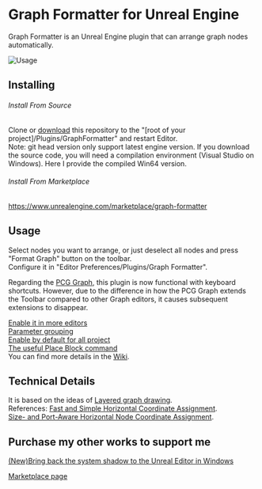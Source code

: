 # Graph Formatter for Unreal Engine

Graph Formatter is an Unreal Engine plugin that can arrange graph nodes automatically.

![Usage](https://user-images.githubusercontent.com/49013103/209635898-3d7c4b43-fdf7-408c-817b-11b80a980862.gif)

## Installing
###### Install From Source

Clone or [download](https://github.com/howaajin/graphformatter/releases) this repository to the "[root of your project]/Plugins/GraphFormatter" and restart Editor.  
Note: git head version only support latest engine version. If you download the source code, you will need a compilation environment (Visual Studio on Windows). Here I provide the compiled Win64 version.

###### Install From Marketplace 
https://www.unrealengine.com/marketplace/graph-formatter

## Usage

Select nodes you want to arrange, or just deselect all nodes and press "Format Graph" button on the toolbar.  
Configure it in "Editor Preferences/Plugins/Graph Formatter".  

Regarding the [PCG Graph](https://docs.unrealengine.com/5.2/en-US/procedural-content-generation-overview/), this plugin is now functional with keyboard shortcuts. However, due to the difference in how the PCG Graph extends the Toolbar compared to other Graph editors, it causes subsequent extensions to disappear.

[Enable it in more editors](https://github.com/howaajin/graphformatter/wiki/Enable-it-in-more-editors)  
[Parameter grouping](https://github.com/howaajin/graphformatter/wiki/With-and-without-parameter-grouping)  
[Enable by default for all project](https://github.com/howaajin/graphformatter/wiki/Make-a-plugin-enabled-by-default-for-all-projects)  
[The useful Place Block command](https://github.com/howaajin/graphformatter/wiki/Usage-of-PlaceBlock-command)  
You can find more details in the [Wiki](https://github.com/howaajin/graphformatter/wiki).

## Technical Details

It is based on the ideas of [Layered graph drawing](https://en.wikipedia.org/wiki/Layered_graph_drawing).  
References:
[Fast and Simple Horizontal Coordinate Assignment](https://link.springer.com/chapter/10.1007/3-540-45848-4_3).  
[Size- and Port-Aware Horizontal Node Coordinate Assignment](https://link.springer.com/chapter/10.1007/978-3-319-27261-0_12).  

## Purchase my other works to support me

[(New)Bring back the system shadow to the Unreal Editor in Windows](https://www.unrealengine.com/marketplace/product/editor-windows-frame)

[Marketplace page](https://www.unrealengine.com/marketplace/zh-CN/profile/FeiSu?count=20&sortBy=effectiveDate&sortDir=DESC&start=0)
